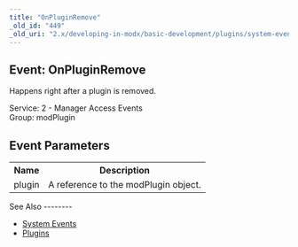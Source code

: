```yaml
---
title: "OnPluginRemove"
_old_id: "449"
_old_uri: "2.x/developing-in-modx/basic-development/plugins/system-events/onpluginremove"
---
```


Event: OnPluginRemove
---------------------

Happens right after a plugin is removed.

Service: 2 - Manager Access Events   
Group: modPlugin

Event Parameters
----------------

<table><tbody><tr><th>Name</th><th>Description</th></tr><tr><td>plugin</td><td>A reference to the modPlugin object.</td></tr></tbody></table>See Also
--------

- [System Events](developing-in-modx/basic-development/plugins/system-events "System Events")
- [Plugins](developing-in-modx/basic-development/plugins "Plugins")